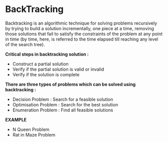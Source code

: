 
# BackTracking

Backtracking is an algorithmic technique for solving problems recursively by trying to build a solution incrementally, one piece at a time, removing those solutions that fail to satisfy the constraints of the problem at any point in time (by time, here, is referred to the time elapsed till reaching any level of the search tree).

**Critical steps in backtracking solution :**

* Construct a partial solution
* Verify if the partial solution is valid or invalid
* Verify if the solution is complete


**There are three types of problems which can be solved using backtracking :**

* Decision Problem : Search for a feasible solution
* Optimisation Problem : Search for the best solution
* Enumeration Problem : Find all feasible solutions

**EXAMPLE**  
* N Queen Problem
* Rat in Maze Problem